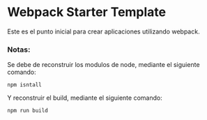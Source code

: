 # Webpack Starter Template

Este es el punto inicial para crear aplicaciones utilizando webpack.

### Notas:
Se debe de reconstruir los modulos de node, mediante el siguiente comando:
```
npm isntall
```

Y reconstruir el build, mediante el siguiente comando:
```
npm run build
```